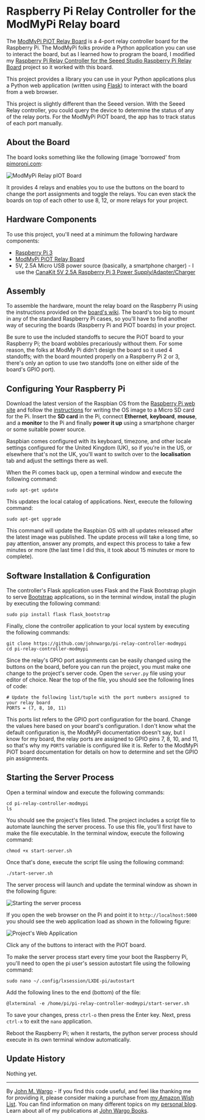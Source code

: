 # Raspberry Pi Relay Controller for the ModMyPi Relay board

The [ModMyPi PiOT Relay Board](https://www.modmypi.com/raspberry-pi/breakout-boards/modmypi/modmypi-piot-relay-board) is a 4-port relay controller board for the Raspberry Pi. The ModMyPi folks provide a Python application you can use to interact the board, but as I learned how to program the board, I modified my [Raspberry Pi Relay Controller for the Seeed Studio Raspberry Pi Relay Board](https://github.com/johnwargo/Raspberry-Pi-Relay-Controller-Seeed) project so it worked with this board.

This project provides a library you can use in your Python applications plus a Python web application (written using [Flask](http://flask.pocoo.org/)) to interact with the board from a web browser.

This project is slightly different than the Seeed version. With the Seeed Relay controller, you could query the device to determine the status of any of the relay ports. For the ModMyPi PiOT board, the app has to track status of each port manually.

## About the Board

The board looks something like the following (image 'borrowed' from [pimoroni.com](https://www.modmypi.com/raspberry-pi/breakout-boards/modmypi/modmypi-piot-relay-board):

![ModMyPi Relay pIOT Board](screenshots/figure-01.png)

It provides 4 relays and enables you to use the buttons on the board to change the port assignments and toggle the relays. You can even stack the boards on top of each other to use 8, 12, or more relays for your project. 
   
## Hardware Components

To use this project, you'll need at a minimum the following hardware components:

+ [Raspberry Pi 3](https://www.raspberrypi.org/products/raspberry-pi-3-model-b/)
+ [ModMyPi PiOT Relay Board](https://www.modmypi.com/raspberry-pi/breakout-boards/modmypi/modmypi-piot-relay-board)
+ 5V, 2.5A Micro USB power source (basically, a smartphone charger) - I use the [CanaKit 5V 2.5A Raspberry Pi 3 Power Supply/Adapter/Charger](https://www.amazon.com/gp/product/B00MARDJZ4)
 
## Assembly

To assemble the hardware, mount the relay board on the Raspberry Pi using the instructions provided on the [board's wiki](https://github.com/modmypi/PiOT-Relay-Board/wiki). The board's too big to mount in any of the standard Raspberry Pi cases, so you'll have to find another way of securing the boards (Raspberry Pi and PiOT boards) in your project. 

Be sure to use the included standoffs to secure the PiOT board to your Raspberry Pi; the board wobbles precariously without them. For some reason, the folks at ModMy Pi didn't design the board so it used 4 standoffs; with the board mounted properly on a Raspberry Pi 2 or 3, there's only an option to use two standoffs (one on either side of the board's GPIO port).

## Configuring Your Raspberry Pi

Download the latest version of the Raspbian OS from the [Raspberry Pi web site](https://www.raspberrypi.org/downloads/raspbian/) and follow the [instructions](https://www.raspberrypi.org/documentation/installation/installing-images/README.md) for writing the OS image to a Micro SD card for the Pi. Insert the **SD card** in the Pi, connect **Ethernet**, **keyboard**, **mouse**, and a **monitor** to the Pi and finally **power it up** using a smartphone charger or some suitable power source.

Raspbian comes configured with its keyboard, timezone, and other locale settings configured for the United Kingdom (UK), so if you're in the US, or elsewhere that's not the UK, you'll want to switch over to the **localisation** tab and adjust the settings there as well.

When the Pi comes back up, open a terminal window and execute the following command:

	sudo apt-get update

This updates the local catalog of applications. Next, execute the following command:

	sudo apt-get upgrade

This command will update the Raspbian OS with all updates released after the latest image was published. The update process will take a long time, so pay attention, answer any prompts, and expect this process to take a few minutes or more (the last time I did this, it took about 15 minutes or more to complete).

## Software Installation & Configuration

The controller's Flask application uses Flask and the Flask Bootstrap plugin to serve [Bootstrap](http://getbootstrap.com/) applications, so in the terminal window, install the plugin by executing the following command:  

	sudo pip install flask flask_bootstrap

Finally, clone the controller application to your local system by executing the following commands:
 
	git clone https://github.com/johnwargo/pi-relay-controller-modmypi
	cd pi-relay-controller-modmypi

Since the relay's GPIO port assignments can be easily changed using the buttons on the board, before you can run the project, you must make one change to the project's server code. Open the `server.py` file using your editor of choice. Near the top of the file, you should see the following lines of code:

	# Update the following list/tuple with the port numbers assigned to your relay board
	PORTS = (7, 8, 10, 11)

This ports list refers to the GPIO port configuration for the board. Change the values here based on your board's configuration. I don't know what the default configuration is, the ModMyPi documentation doesn't say, but I know for my board, the relay ports are assigned to GPIO pins 7, 8, 10, and 11, so that's why my `PORTS` variable is configured like it is. Refer to the ModMyPi PiOT board documentation for details on how to determine and set the GPIO pin assignments.

## Starting the Server Process

Open a terminal window and execute the following commands:

	cd pi-relay-controller-modmypi
	ls

You should see the project's files listed. The project includes a script file to automate launching the server process. To use this file, you'll first have to make the file executable. In the terminal window, execute the following command:

	chmod +x start-server.sh

Once that's done, execute the script file using the following command:

	./start-server.sh

The server process will launch and update the terminal window as shown in the following figure:

![Starting the server process](screenshots/figure-02.png)

If you open the web browser on the Pi and point it to `http://localhost:5000` you should see the web application load as shown in the following figure:

![Project's Web Application](screenshots/figure-03.png)

Click any of the buttons to interact with the PiOT board.

To make the server process start every time your boot the Raspberry Pi, you'll need to open the pi user's session autostart file using the following command:  

	sudo nano ~/.config/lxsession/LXDE-pi/autostart    

Add the following lines to the end (bottom) of the file:

	@lxterminal -e /home/pi/pi-relay-controller-modmypi/start-server.sh

To save your changes, press `ctrl-o` then press the Enter key. Next, press `ctrl-x` to exit the `nano` application.
  
Reboot the Raspberry Pi; when it restarts, the python server process should execute in its own terminal window automatically.

## Update History

Nothing yet.

***
By [John M. Wargo](http://www.johnwargo.com) - If you find this code useful, and feel like thanking me for providing it, please consider making a purchase from [my Amazon Wish List](https://amzn.com/w/1WI6AAUKPT5P9). You can find information on many different topics on my [personal blog](http://www.johnwargo.com). Learn about all of my publications at [John Wargo Books](http://www.johnwargobooks.com). 